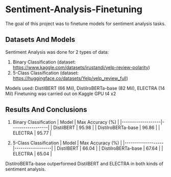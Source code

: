 # Sentiment-Analysis-Finetuning

The goal of this project was to finetune models for sentiment analysis tasks. 

## Datasets And Models
Sentiment Analysis was done for 2 types of data:
1. Binary Classification (dataset: https://www.kaggle.com/datasets/irustandi/yelp-review-polarity)
2. 5-Class Classification (dataset: https://huggingface.co/datasets/Yelp/yelp_review_full)

Models used: DistilBERT (66 Mil), DistilroBERTa-base (82 Mil), ELECTRA (14 Mil)
Finetuning was carried out on Kaggle GPU t4 x2

## Results And Conclusions
 
1. Binary Classification
| Model             | Max Accuracy (%) |
|-------------------|------------------|
| DistilBERT         | 95.98            |
| DistilroBERTa-base | 96.86            |
| ELECTRA            | 95.77            |

3. 5-Class Classification
| Model             | Max Accuracy (%) |
|-------------------|------------------|
| DistilBERT         | 66.04            |
| DistilroBERTa-base | 67.64            |
| ELECTRA            | 65.04            |

DistilroBERTa-base outperformed DistilBERT and ELECTRA in both kinds of sentiment analysis.
